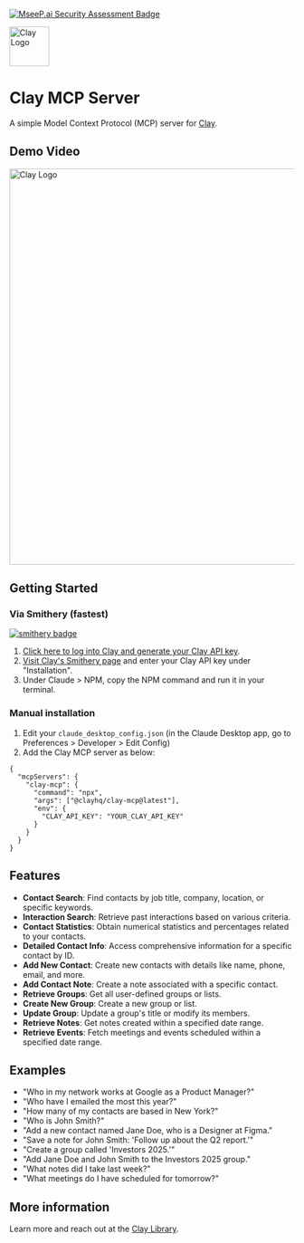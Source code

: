 [![MseeP.ai Security Assessment Badge](https://mseep.net/pr/clay-inc-clay-mcp-badge.png)](https://mseep.ai/app/clay-inc-clay-mcp)

<a href="https://clay.earth"><img src="https://assets.clay.earth/emails/assets/logo_badge.png" alt="Clay Logo" width="70"/></a>

# Clay MCP Server

A simple Model Context Protocol (MCP) server for [Clay](https://clay.earth).

## Demo Video
<a href="https://www.youtube.com/watch?v=vaB0s9i7Djo"><img src="https://userimg-assets.customeriomail.com/images/client-env-86186/1744863883565_CleanShot%202025-04-17%20at%2000.24.16@2x_01JS0ZVWJ1M36ZN9FS9CD3D9R3.png" alt="Clay Logo" width="700"/></a>

## Getting Started
### Via Smithery (fastest)
[![smithery badge](https://smithery.ai/badge/@clay-inc/clay-mcp)](https://smithery.ai/server/@clay-inc/clay-mcp)
1. [Click here to log into Clay and generate your Clay API key](https://web.clay.earth/settings/api-keys).
2. [Visit Clay's Smithery page](https://smithery.ai/server/@clay-inc/clay-mcp) and enter your Clay API key under "Installation".
3. Under Claude > NPM, copy the NPM command and run it in your terminal.

### Manual installation
1. Edit your `claude_desktop_config.json` (in the Claude Desktop app, go to Preferences > Developer > Edit Config)
2. Add the Clay MCP server as below:

```
{
  "mcpServers": {
    "clay-mcp": {
      "command": "npx",
      "args": ["@clayhq/clay-mcp@latest"],
      "env": {
        "CLAY_API_KEY": "YOUR_CLAY_API_KEY"
      }
    }
  }
}
```

## Features
- **Contact Search**: Find contacts by job title, company, location, or specific keywords.
- **Interaction Search**: Retrieve past interactions based on various criteria.
- **Contact Statistics**: Obtain numerical statistics and percentages related to your contacts.
- **Detailed Contact Info**: Access comprehensive information for a specific contact by ID.
- **Add New Contact**: Create new contacts with details like name, phone, email, and more.
- **Add Contact Note**: Create a note associated with a specific contact.
- **Retrieve Groups**: Get all user-defined groups or lists.
- **Create New Group**: Create a new group or list.
- **Update Group**: Update a group's title or modify its members.
- **Retrieve Notes**: Get notes created within a specified date range.
- **Retrieve Events**: Fetch meetings and events scheduled within a specified date range.

## Examples
- "Who in my network works at Google as a Product Manager?"
- "Who have I emailed the most this year?"
- "How many of my contacts are based in New York?"
- "Who is John Smith?"
- "Add a new contact named Jane Doe, who is a Designer at Figma."
- "Save a note for John Smith: 'Follow up about the Q2 report.'"
- "Create a group called 'Investors 2025.'"
- "Add Jane Doe and John Smith to the Investors 2025 group."
- "What notes did I take last week?"
- "What meetings do I have scheduled for tomorrow?"

## More information
Learn more and reach out at the [Clay Library](https://library.clay.earth).
